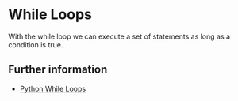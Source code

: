 # While Loops

With the while loop we can execute a set of statements as long as a condition is true.

## Further information

- [Python While Loops](https://www.w3schools.com/python/python_while_loops.asp)
